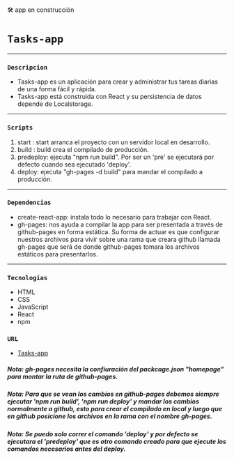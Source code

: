 🛠 app en construcción

# `Tasks-app`
---

### `Descripcion`
+ Tasks-app es un aplicación para crear y administrar tus tareas diarias de una forma fácil y rápida.
+ Tasks-app está construida con React y su persistencia de datos depende de Localstorage.
---

### `Scripts`
1. start : start arranca el proyecto con un servidor local en desarrollo.
2. build : build crea el compilado de producción.
3. predeploy: ejecuta "npm run build". Por ser un 'pre' se ejecutará por defecto cuando sea ejecutado 'deploy'.
4. deploy: ejecuta "gh-pages -d build" para mandar el compilado a producción.
---

### `Dependencias`
+ create-react-app:  instala todo lo necesario para trabajar con React.
+ gh-pages: nos ayuda a compilar la app para ser presentada a través de github-pages en forma estática. Su forma de actuar es que configurar nuestros archivos para vivir sobre una rama que creara github llamada gh-pages que será de donde github-pages tomara los archivos estáticos para presentarlos.
---

### `Tecnologías`
- HTML
- CSS
- JavaScript
- React
- npm


### `URL`
- [Tasks-app](https://thhomasgt99.github.io/Tasks-app/)


##### *Nota: gh-pages necesita la confiuración del packcage.json "homepage" para montar la ruta de github-pages.*
##### *Nota: Para que se vean los cambios en github-pages debemos siempre ejecutar 'npm run build', 'npm run deploy' y mandar los cambios normalmente a github, esto para crear el compilado en local y luego que en github posicione los archivos en la rama con el nombre gh-pages.*
##### *Nota: Se puedo solo correr el comando 'deploy' y por defecto se ejecutara el 'predeploy' que es otro comando creado  para que ejecute los comandos necesarios antes del deploy.*
